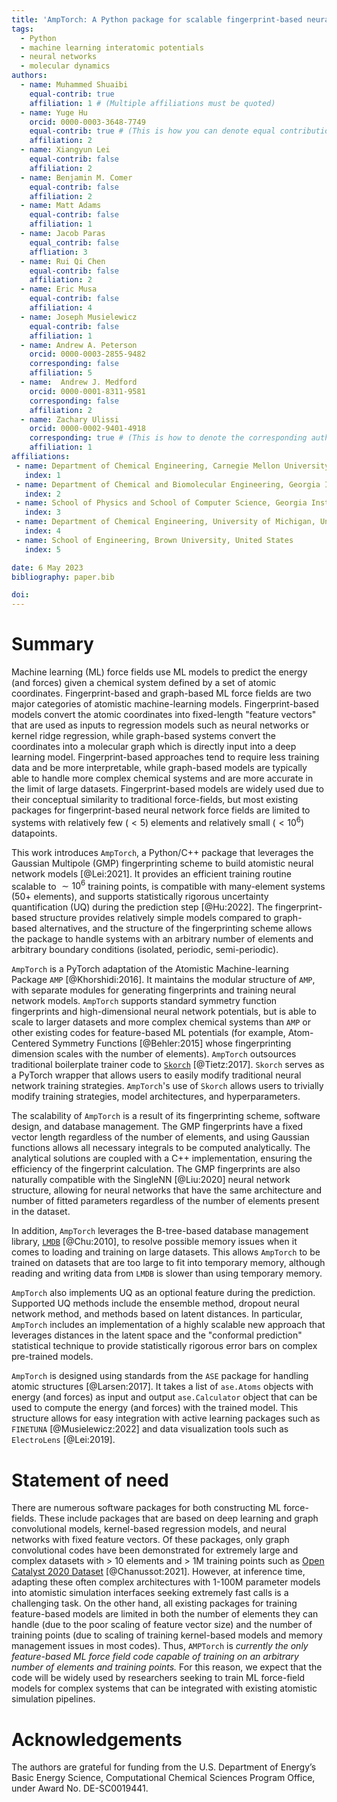```yaml
---
title: 'AmpTorch: A Python package for scalable fingerprint-based neural network training on multi-element systems with integrated uncertainty quantification'
tags:
  - Python
  - machine learning interatomic potentials
  - neural networks
  - molecular dynamics
authors:
  - name: Muhammed Shuaibi
    equal-contrib: true
    affiliation: 1 # (Multiple affiliations must be quoted)
  - name: Yuge Hu
    orcid: 0000-0003-3648-7749
    equal-contrib: true # (This is how you can denote equal contributions between multiple authors)
    affiliation: 2
  - name: Xiangyun Lei
    equal-contrib: false
    affiliation: 2
  - name: Benjamin M. Comer
    equal-contrib: false
    affiliation: 2
  - name: Matt Adams
    equal-contrib: false
    affiliation: 1
  - name: Jacob Paras
    equal_contrib: false
    affliation: 3
  - name: Rui Qi Chen
    equal-contrib: false
    affiliation: 2
  - name: Eric Musa
    equal-contrib: false
    affiliation: 4
  - name: Joseph Musielewicz
    equal-contrib: false
    affiliation: 1
  - name: Andrew A. Peterson
    orcid: 0000-0003-2855-9482
    corresponding: false
    affiliation: 5
  - name:  Andrew J. Medford
    orcid: 0000-0001-8311-9581
    corresponding: false
    affiliation: 2
  - name: Zachary Ulissi
    orcid: 0000-0002-9401-4918
    corresponding: true # (This is how to denote the corresponding author)
    affiliation: 1
affiliations:
 - name: Department of Chemical Engineering, Carnegie Mellon University, United States
   index: 1
 - name: Department of Chemical and Biomolecular Engineering, Georgia Institute of Technology, United States
   index: 2
 - name: School of Physics and School of Computer Science, Georgia Institute of Technology, United States
   index: 3
 - name: Department of Chemical Engineering, University of Michigan, United States
   index: 4
 - name: School of Engineering, Brown University, United States
   index: 5

date: 6 May 2023
bibliography: paper.bib

doi:
---
```


# Summary

Machine learning (ML) force fields use ML models to predict the energy (and forces) given a chemical system defined by a set of atomic coordinates. Fingerprint-based and graph-based ML force fields are two major categories of atomistic machine-learning models. Fingerprint-based models convert the atomic coordinates into fixed-length "feature vectors" that are used as inputs to regression models such as neural networks or kernel ridge regression, while graph-based systems convert the coordinates into a molecular graph which is directly input into a deep learning model. Fingerprint-based approaches tend to require less training data and be more interpretable, while graph-based models are typically able to handle more complex chemical systems and are more accurate in the limit of large datasets. Fingerprint-based models are widely used due to their conceptual similarity to traditional force-fields, but most existing packages for fingerprint-based neural network force fields are limited to systems with relatively few ($<5$) elements and relatively small ($<10^6$) datapoints.

This work introduces `AmpTorch`, a Python/C++ package that leverages the Gaussian Multipole (GMP) fingerprinting scheme to build atomistic neural network models [@Lei:2021]. It provides an efficient training routine scalable to $\sim10^6$ training points, is compatible with many-element systems ($50+$ elements), and supports statistically rigorous uncertainty quantification (UQ) during the prediction step [@Hu:2022]. The fingerprint-based structure provides relatively simple models compared to graph-based alternatives, and the structure of the fingerprinting scheme allows the package to handle systems with an arbitrary number of elements and arbitrary boundary conditions (isolated, periodic, semi-periodic).


`AmpTorch` is a PyTorch adaptation of the Atomistic Machine-learning Package `AMP` [@Khorshidi:2016]. It maintains the modular structure of `AMP`, with separate modules for generating fingerprints and training neural network models. `AmpTorch` supports standard symmetry function fingerprints and high-dimensional neural network potentials, but is able to scale to larger datasets and more complex chemical systems than `AMP` or other existing codes for feature-based ML potentials (for example, Atom-Centered Symmetry Functions [@Behler:2015] whose fingerprinting dimension scales with the number of elements). `AmpTorch` outsources traditional boilerplate trainer code to [`Skorch`](https://skorch.readthedocs.io/en/stable/) [@Tietz:2017]. `Skorch` serves as a PyTorch wrapper that allows users to easily modify traditional neural network training strategies. `AmpTorch`'s use of `Skorch` allows users to trivially modify training strategies, model architectures, and hyperparameters.

The scalability of `AmpTorch` is a result of its fingerprinting scheme, software design, and database management. The GMP fingerprints have a fixed vector length regardless of the number of elements, and using Gaussian functions allows all necessary integrals to be computed analytically. The analytical solutions are coupled with a C++ implementation, ensuring the efficiency of the fingerprint calculation. The GMP fingerprints are also naturally compatible with the SingleNN [@Liu:2020]  neural network structure, allowing for neural networks that have the same architecture and number of fitted parameters regardless of the number of elements present in the dataset.

In addition, `AmpTorch` leverages the B-tree-based database management library, [`LMDB`](http://www.lmdb.tech/doc/) [@Chu:2010], to resolve possible memory issues when it comes to loading and training on large datasets. This allows `AmpTorch` to be trained on datasets that are too large to fit into temporary memory, although reading and writing data from `LMDB` is slower than using temporary memory.

`AmpTorch` also implements UQ as an optional feature during the prediction. Supported UQ methods include the ensemble method, dropout neural network method, and methods based on latent distances. In particular, `AmpTorch` includes an implementation of a highly scalable new approach that leverages distances in the latent space and the "conformal prediction" statistical technique to provide statistically rigorous error bars on complex pre-trained models.

`AmpTorch` is designed using standards from the `ASE` package for handling atomic structures [@Larsen:2017]. It takes a list of `ase.Atoms` objects with energy (and forces) as input and output `ase.Calculator` object that can be used to compute the energy (and forces) with the trained model. This structure allows for easy integration with active learning packages such as `FINETUNA` [@Musielewicz:2022] and data visualization tools such as `ElectroLens` [@Lei:2019].

# Statement of need

There are numerous software packages for both constructing ML force-fields. These include packages that are based on deep learning and graph convolutional models, kernel-based regression models, and neural networks with fixed feature vectors. Of these packages, only graph convolutional codes have been demonstrated for extremely large and complex datasets with $>$ 10 elements and $>$ 1M training points such as [Open Catalyst 2020 Dataset](https://pubs.acs.org/doi/10.1021/acscatal.0c04525) [@Chanussot:2021]. However, at inference time, adapting these often complex architectures with 1-100M parameter models into atomistic simulation interfaces seeking extremely fast calls is a challenging task. On the other hand, all existing packages for training feature-based models are limited in both the number of elements they can handle (due to the poor scaling of feature vector size) and the number of training points (due to scaling of training kernel-based models and memory management issues in most codes). Thus, `AMPTorch` is _currently the only feature-based ML force field code capable of training on an arbitrary number of elements and training points._ For this reason, we expect that the code will be widely used by researchers seeking to train ML force-field models for complex systems that can be integrated with existing atomistic simulation pipelines.

# Acknowledgements

The  authors  are  grateful  for funding from the U.S. Department of Energy’s Basic Energy Science, Computational Chemical Sciences Program Office, under Award No. DE-SC0019441.
